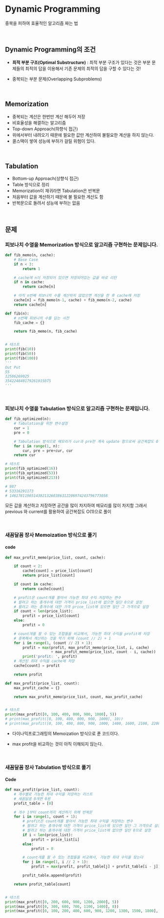 # Dynamic Programming

중복을 피하여 효율적인 알고리즘 짜는 법

<br>

## Dynamic Programming의 조건

- **최적 부분 구조(Optimal Substructure)** : 최적 부분 구조가 있다는 것은 부분 문제들의 최적의 답을 이용해서 기존 문제의 최적의 답을 구할 수 있다는 것!

- 중복되는 부분 문제(Overlapping Subproblems)

<br>

## Memorization

- 중복되는 계산은 한번만 계산 해두어 저장
- 비효율성을 해결하는 알고리즘
- Top-down Approach(하향식 접근)
- 위에서부터 내려오기 때문에 필요한 값만 계산하여 불필요한 계산을 하지 않는다.
- 콜스택이 쌓여 성능에 부하가 걸릴 위험이 있다.

<br>

## Tabulation

- Bottom-up Approach(상향식 접근)
- Table 방식으로 정리
- Memorization이 재귀라면 Tabulation은 반복문
- 처음부터 값을 계산하기 때문에 불 필요한 계산도 함
- 반복문으로 돌려서 성능에 부하는 없음

<br>

## 문제

### 피보나치 수열을 Memorization 방식으로 알고리즘 구현하는 문제입니다.

```python
def fib_memo(n, cache):
    # Base Case
    if n < 3:
        return 1

    # cache에 n이 저장되어 있으면 저장되어있는 값을 바로 리턴
    if n in cache:
        return cache[n]

    # 아직 n번째 피보나치 수를 계산하지 않았으면 계산을 한 후 cache에 저장
    cache[n] = fib_memo(n-1, cache) + fib_memo(n-2, cache)
    return cache[n]

def fib(n):
    # n번째 피보나치 수를 담는 사전
    fib_cache = {}

    return fib_memo(n, fib_cache)


# 테스트
print(fib(10))
print(fib(50))
print(fib(100))
'''
Out Put
55
12586269025
354224848179261915075
'''
```

<br>

### 피보나치 수열을 Tabulation 방식으로 알고리즘 구현하는 문제입니다.

```python
def fib_optimized(n):
    # Tabulation을 위한 변수설정
    cur = 1
    pre = 0

    # Tabulation 방식으로 메모리가 cur과 pre만 계속 update 함으로써 공간복잡도 O(1)
    for i in range(1, n):
        cur, pre = pre+cur, cur
    return cur

# 테스트
print(fib_optimized(16))
print(fib_optimized(53))
print(fib_optimized(213))

# 987
# 53316291173
# 146178119651438213260386312206974243796773058
```

모든 값을 계산하고 저장하면 공간을 많이 차지하여 메모리를 많이 차지함 그래서 previous 와 current를 활용하여 공간복잡도 O(1)으로 풀이

<br>

### 새꼼달꼼 장사 Memoization 방식으로 풀기

#### code

```python
def max_profit_memo(price_list, count, cache):

    if count < 2:
        cache[count] = price_list[count]
        return price_list[count]

    if count in cache:
        return cache[count]

    # profit은 count개를 팔아서 가능한 최대 수익 저장하는 변수
    # 팔려고 하는 총개수에 대한 가격이 price_list에 없으면 일단 0으로 설정
    # 팔려고 하는 총개수에 대한 가격 price_list에 있으면 일단 그 가격으로 설정
    if count < len(price_list):
        profit = price_list[count]
    else:
        profit = 0

    # count개를 팔 수 있는 조합들을 비교해서, 가능한 최대 수익을 profit에 저장
    # 중복해서 계산하는 것을 막기 위해 (count // 2) + 1
    for i in range(1, (count // 2) + 1):
        profit = max(profit, max_profit_memo(price_list, i, cache)
                     + max_profit_memo(price_list, count - i, cache))
        print('profit: ', profit)
    # 계산된 최대 수익을 cache에 저장
    cache[count] = profit

    return profit

def max_profit(price_list, count):
    max_profit_cache = {}

    return max_profit_memo(price_list, count, max_profit_cache)


# 테스트
print(max_profit([0, 100, 400, 800, 900, 1000], 5))
# print(max_profit([0, 100, 400, 800, 900, 1000], 10))
# print(max_profit([0, 100, 400, 800, 900, 1000, 1400, 1600, 2100, 2200], 9))
```

- 다이나믹프로그래밍의 Memoization 방식으로 푼 코드이다.

- max profit을 비교하는 것이 아직 이해되지 않는다.

<br>

### 새꼼달꼼 장사 Tabulation 방식으로 풀기

#### Code

```python
def max_profit(price_list, count):
    # 개수별로 가능한 최대 수익을 저장하는 리스트
    # 새꼼달꼼 0개면 0원
    profit_table = [0]

    # 개수 1부터 count까지 계산하기 위해 반복문
    for i in range(1, count + 1):
        # profit은 count개를 팔아서 가능한 최대 수익을 저장하는 변수
        # 팔려고 하는 총개수에 대한 가격이 price_list에 있으면 일단 그 가격으로 설정
        # 팔려고 하는 총개수에 대한 가격이 price_list에 없으면 일단 0으로 설정
        if i < len(price_list):
            profit = price_list[i]
        else:
            profit = 0

        # count개를 팔 수 있는 조합들을 비교해서, 가능한 최대 수익을 찾는다
        for j in range(1, i // 2 + 1):
            profit = max(profit, profit_table[j] + profit_table[i - j])

        profit_table.append(profit)

    return profit_table[count]


# 테스트
print(max_profit([0, 200, 600, 900, 1200, 2000], 5))
print(max_profit([0, 300, 600, 700, 1100, 1400], 8))
print(max_profit([0, 100, 200, 400, 600, 900, 1200, 1300, 1500, 1800], 9))
```
